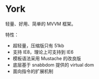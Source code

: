 # York

轻量、好用、简单的 MVVM 框架。


特性：


* 超轻量，压缩版只有 51kb
* 支持 IE8，理论上可支持到 IE6
* 模板语法采用 Mustache 的改良版
* 底层基于 snabbdom 提供的 virtual dom
* 面向指令的扩展机制

